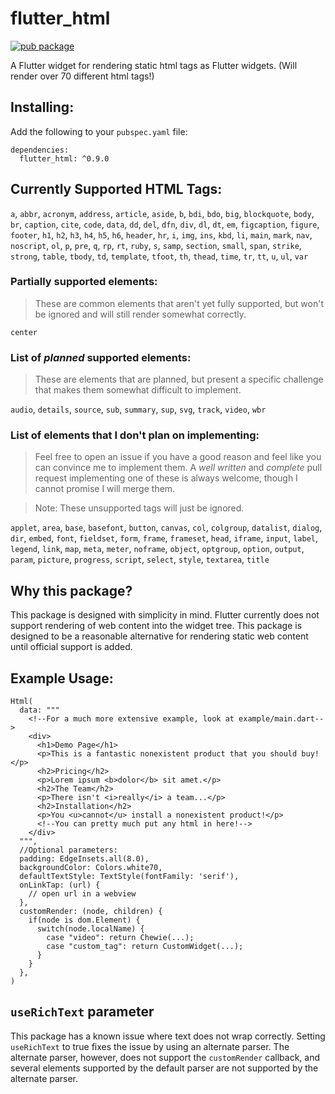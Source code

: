 # flutter_html
[![pub package](https://img.shields.io/pub/v/flutter_html.svg)](https://pub.dartlang.org/packages/flutter_html)

A Flutter widget for rendering static html tags as Flutter widgets. (Will render over 70 different html tags!)

## Installing:

Add the following to your `pubspec.yaml` file:

    dependencies:
      flutter_html: ^0.9.0

## Currently Supported HTML Tags:
`a`, `abbr`, `acronym`, `address`, `article`, `aside`, `b`, `bdi`, `bdo`, `big`, `blockquote`, `body`, `br`, `caption`, `cite`, `code`, `data`, `dd`, `del`, `dfn`, `div`, `dl`, `dt`, `em`, `figcaption`, `figure`, `footer`, `h1`, `h2`, `h3`, `h4`, `h5`, `h6`, `header`, `hr`, `i`, `img`, `ins`, `kbd`, `li`, `main`, `mark`, `nav`, `noscript`, `ol`, `p`, `pre`, `q`, `rp`, `rt`, `ruby`, `s`, `samp`, `section`, `small`, `span`, `strike`, `strong`, `table`, `tbody`, `td`, `template`, `tfoot`, `th`, `thead`, `time`, `tr`, `tt`, `u`, `ul`, `var`
 
### Partially supported elements:
> These are common elements that aren't yet fully supported, but won't be ignored and will still render somewhat correctly.

`center`
 
### List of _planned_ supported elements:
> These are elements that are planned, but present a specific challenge that makes them somewhat difficult to implement.

`audio`, `details`, `source`, `sub`, `summary`, `sup`, `svg`, `track`, `video`, `wbr`

### List of elements that I don't plan on implementing:

> Feel free to open an issue if you have a good reason and feel like you can convince me to implement
 them. A _well written_ and _complete_ pull request implementing one of these is always welcome,
 though I cannot promise I will merge them.

> Note: These unsupported tags will just be ignored.

`applet`, `area`, `base`, `basefont`, `button`, `canvas`, `col`, `colgroup`, `datalist`, `dialog`, `dir`, `embed`, `font`, `fieldset`, `form`, `frame`, `frameset`, `head`, `iframe`, `input`, `label`, `legend`, `link`, `map`, `meta`, `meter`, `noframe`, `object`, `optgroup`, `option`, `output`, `param`, `picture`, `progress`, `script`, `select`, `style`, `textarea`, `title`
 

## Why this package?

This package is designed with simplicity in mind. Flutter currently does not support rendering of web content
into the widget tree. This package is designed to be a reasonable alternative for rendering static web content
until official support is added.

## Example Usage:

    Html(
      data: """
        <!--For a much more extensive example, look at example/main.dart-->
        <div>
          <h1>Demo Page</h1>
          <p>This is a fantastic nonexistent product that you should buy!</p>
          <h2>Pricing</h2>
          <p>Lorem ipsum <b>dolor</b> sit amet.</p>
          <h2>The Team</h2>
          <p>There isn't <i>really</i> a team...</p>
          <h2>Installation</h2>
          <p>You <u>cannot</u> install a nonexistent product!</p>
          <!--You can pretty much put any html in here!-->
        </div>
      """,
      //Optional parameters:
      padding: EdgeInsets.all(8.0),
      backgroundColor: Colors.white70,
      defaultTextStyle: TextStyle(fontFamily: 'serif'),
      onLinkTap: (url) {
        // open url in a webview
      },
      customRender: (node, children) {
        if(node is dom.Element) {
          switch(node.localName) {
            case "video": return Chewie(...);
            case "custom_tag": return CustomWidget(...);
          }
        }
      },
    )

## `useRichText` parameter

This package has a known issue where text does not wrap correctly. Setting `useRichText` to true fixes the issue
by using an alternate parser. The alternate parser, however, does not support the `customRender` callback, and several elements
supported by the default parser are not supported by the alternate parser.